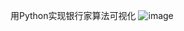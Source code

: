用Python实现银行家算法可视化
![image](https://github.com/user-attachments/assets/a4538f6a-c34c-4d03-90c6-6fdce7f4fccc)
